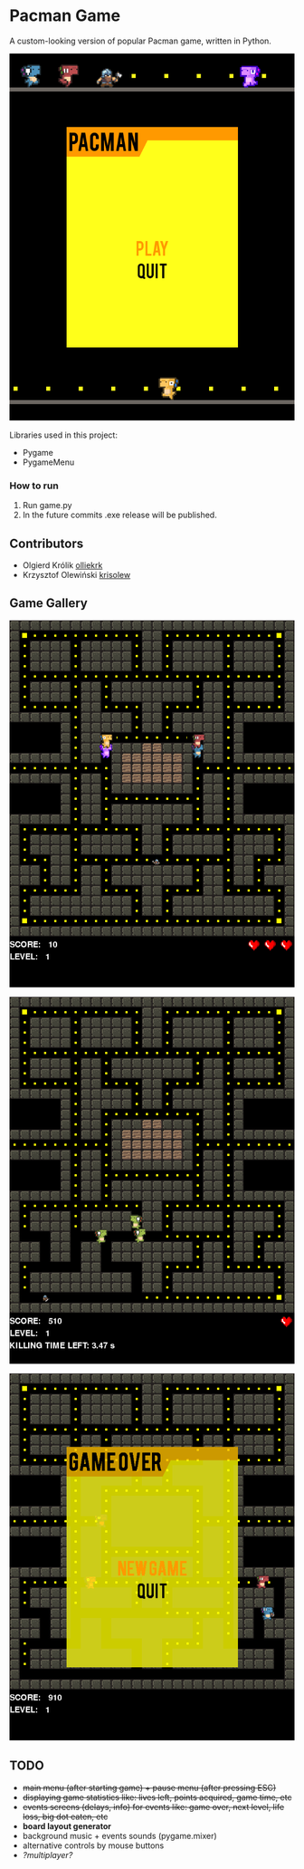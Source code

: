# Pacman Game

A custom-looking version of popular Pacman game, written in Python.

![Main game screen](images/main_screen.png)

Libraries used in this project:
* Pygame
* PygameMenu

### How to run
1. Run game.py
2. In the future commits .exe release will be published.

## Contributors

* Olgierd Królik [olliekrk](https://github.com/olliekrk)
* Krzysztof Olewiński [krisolew](https://github.com/krisolew)

## Game Gallery

![Game after start](images/game.png)

![Pacman in killing mode](images/killing_mode.png)

![Game over screen](images/game_over.png)


## TODO
* ~~main menu (after starting game) + pause menu (after pressing ESC)~~
* ~~displaying game statistics like: lives left, points acquired, game time, etc~~
* ~~events screens (delays, info) for events like: game over, next level, life loss, big dot eaten, etc~~
* **board layout generator**
* background music + events sounds (pygame.mixer)
* alternative controls by mouse buttons
* _?multiplayer?_